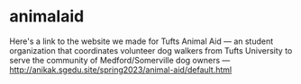 # animalaid
Here's a link to the website we made for Tufts Animal Aid — an student organization that coordinates volunteer dog walkers from Tufts University to serve the community of Medford/Somerville dog owners — http://anikak.sgedu.site/spring2023/animal-aid/default.html
